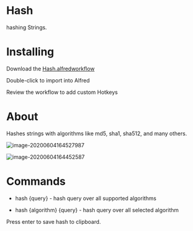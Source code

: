# Hash

hashing Strings.

# Installing

Download the [Hash.alfredworkflow](https://github.com/doersa/alfred-hash/releases/download/v1.0.3/Hash.alfredworkflow)

Double-click to import into Alfred

Review the workflow to add custom Hotkeys

# About
Hashes strings with algorithms like md5, sha1, sha512, and many others.

![image-20200604164527987](https://cdn.jsdelivr.net/gh/doersa/oss@master/uPic/20200604.164528.euY5y8.image-20200604164527987.png)

![image-20200604164452587](https://cdn.jsdelivr.net/gh/doersa/oss@master/uPic/20200604.164452.YzJOOt.image-20200604164452587.png)

# Commands

* hash {query} - hash query over all supported algorithms

* hash {algorithm} {query} - hash query over all selected algorithm

Press enter to save hash to clipboard.
